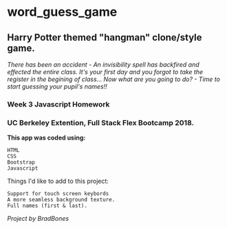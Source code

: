 # word_guess_game

## Harry Potter themed "hangman" clone/style game.

*There has been an accident - An invisibility spell has backfired and effected the entire class. It's your first day and you forgot to take the register in the begining of class... Now what are you going to do? - Time to start guessing your pupil's names!!*


### **Week 3 Javascript Homework**
### UC Berkeley Extention, Full Stack Flex Bootcamp 2018.


**This app was coded using:**

    HTML
    CSS
    Bootstrap
    Javascript
    

Things I'd like to add to this project:

    Support for touch screen keybords
    A more seamless background texture.
    Full names (first & last).
    

*Project by BradBones*
    
    

    

    
